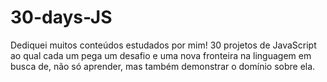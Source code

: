 # 30-days-JS
Dediquei muitos conteúdos estudados por mim! 30 projetos de JavaScript ao qual cada um pega um desafio e uma nova fronteira na linguagem em busca de, não só aprender, mas também demonstrar o domínio sobre ela.
